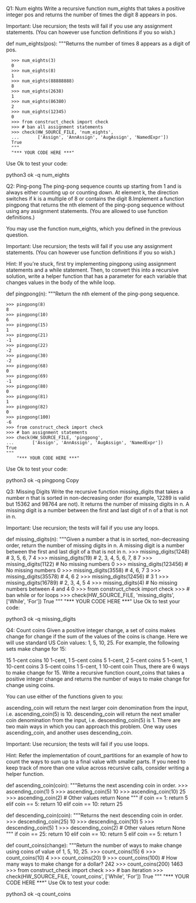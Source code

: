 Q1: Num eights
Write a recursive function num_eights that takes a positive integer pos and returns the number of times the digit 8 appears in pos.

Important: Use recursion; the tests will fail if you use any assignment statements. (You can however use function definitions if you so wish.)

  def num_eights(pos):
      """Returns the number of times 8 appears as a digit of pos.

      >>> num_eights(3)
      0
      >>> num_eights(8)
      1
      >>> num_eights(88888888)
      8
      >>> num_eights(2638)
      1
      >>> num_eights(86380)
      2
      >>> num_eights(12345)
      0
      >>> from construct_check import check
      >>> # ban all assignment statements
      >>> check(HW_SOURCE_FILE, 'num_eights',
      ...       ['Assign', 'AnnAssign', 'AugAssign', 'NamedExpr'])
      True
      """
      "*** YOUR CODE HERE ***"
Use Ok to test your code:

python3 ok -q num_eights






Q2: Ping-pong
The ping-pong sequence counts up starting from 1 and is always either counting up or counting down. At element k, the direction switches if k is a multiple of 8 or contains the digit 8.Implement a function pingpong that returns the nth element of the ping-pong sequence without using any assignment statements. (You are allowed to use function definitions.)

You may use the function num_eights, which you defined in the previous question.

Important: Use recursion; the tests will fail if you use any assignment statements. (You can however use function definitions if you so wish.)

Hint: If you're stuck, first try implementing pingpong using assignment statements and a while statement. Then, to convert this into a recursive solution, write a helper function that has a parameter for each variable that changes values in the body of the while loop.

def pingpong(n):
    """Return the nth element of the ping-pong sequence.

    >>> pingpong(8)
    8
    >>> pingpong(10)
    6
    >>> pingpong(15)
    1
    >>> pingpong(21)
    -1
    >>> pingpong(22)
    -2
    >>> pingpong(30)
    -2
    >>> pingpong(68)
    0
    >>> pingpong(69)
    -1
    >>> pingpong(80)
    0
    >>> pingpong(81)
    1
    >>> pingpong(82)
    0
    >>> pingpong(100)
    -6
    >>> from construct_check import check
    >>> # ban assignment statements
    >>> check(HW_SOURCE_FILE, 'pingpong',
    ...       ['Assign', 'AnnAssign', 'AugAssign', 'NamedExpr'])
    True
    """
        "*** YOUR CODE HERE ***"
Use Ok to test your code:

python3 ok -q pingpong
Copy









Q3: Missing Digits
Write the recursive function missing_digits that takes a number n that is sorted in non-decreasing order (for example, 12289 is valid but 15362 and 98764 are not). It returns the number of missing digits in n. A missing digit is a number between the first and last digit of n of a that is not in n.

Important: Use recursion; the tests will fail if you use any loops.

  def missing_digits(n):
    """Given a number a that is in sorted, non-decreasing order,
    return the number of missing digits in n. A missing digit is
    a number between the first and last digit of a that is not in n.
    >>> missing_digits(1248) # 3, 5, 6, 7
    4
    >>> missing_digits(19) # 2, 3, 4, 5, 6, 7, 8
    7
    >>> missing_digits(1122) # No missing numbers
    0
    >>> missing_digits(123456) # No missing numbers
    0
    >>> missing_digits(3558) # 4, 6, 7
    3
    >>> missing_digits(35578) # 4, 6
    2
    >>> missing_digits(12456) # 3
    1
    >>> missing_digits(16789) # 2, 3, 4, 5
    4
    >>> missing_digits(4) # No missing numbers between 4 and 4
    0
    >>> from construct_check import check
    >>> # ban while or for loops
    >>> check(HW_SOURCE_FILE, 'missing_digits', ['While', 'For'])
    True
    """
    "*** YOUR CODE HERE ***"
Use Ok to test your code:

python3 ok -q missing_digits





Q4: Count coins
Given a positive integer change, a set of coins makes change for change if the sum of the values of the coins is change. Here we will use standard US Coin values: 1, 5, 10, 25. For example, the following sets make change for 15:

15 1-cent coins
10 1-cent, 1 5-cent coins
5 1-cent, 2 5-cent coins
5 1-cent, 1 10-cent coins
3 5-cent coins
1 5-cent, 1 10-cent coin
Thus, there are 6 ways to make change for 15. Write a recursive function count_coins that takes a positive integer change and returns the number of ways to make change for change using coins.

You can use either of the functions given to you:

ascending_coin will return the next larger coin denomination from the input, i.e. ascending_coin(5) is 10.
descending_coin will return the next smaller coin denomination from the input, i.e. descending_coin(5) is 1.
There are two main ways in which you can approach this problem. One way uses ascending_coin, and another uses descending_coin.

Important: Use recursion; the tests will fail if you use loops.

Hint: Refer the implementation of count_partitions for an example of how to count the ways to sum up to a final value with smaller parts. If you need to keep track of more than one value across recursive calls, consider writing a helper function.

def ascending_coin(coin):
    """Returns the next ascending coin in order.
    >>> ascending_coin(1)
    5
    >>> ascending_coin(5)
    10
    >>> ascending_coin(10)
    25
    >>> ascending_coin(2) # Other values return None
    """
    if coin == 1:
        return 5
    elif coin == 5:
        return 10
    elif coin == 10:
        return 25

def descending_coin(coin):
    """Returns the next descending coin in order.
    >>> descending_coin(25)
    10
    >>> descending_coin(10)
    5
    >>> descending_coin(5)
    1
    >>> descending_coin(2) # Other values return None
    """
    if coin == 25:
        return 10
    elif coin == 10:
        return 5
    elif coin == 5:
        return 1

def count_coins(change):
    """Return the number of ways to make change using coins of value of 1, 5, 10, 25.
    >>> count_coins(15)
    6
    >>> count_coins(10)
    4
    >>> count_coins(20)
    9
    >>> count_coins(100) # How many ways to make change for a dollar?
    242
    >>> count_coins(200)
    1463
    >>> from construct_check import check
    >>> # ban iteration
    >>> check(HW_SOURCE_FILE, 'count_coins', ['While', 'For'])
    True
    """
    "*** YOUR CODE HERE ***"
Use Ok to test your code:

python3 ok -q count_coins
